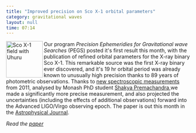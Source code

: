 ```yaml
---
title: "Improved precision on Sco X-1 orbital parameters"
category: gravitational waves
layout: null
time: 07:14
---
```

<!-- converted from blosxom format post using convert.pl dkg 22.1.2022 -->
  <!---- Begin .post ---->
<a href="http://chandra.harvard.edu/xray_sources/sco/sco.html" title="The Story of Sco X-1"><img src="http://chandra.harvard.edu/graphics/xray_sources/position.gif" width="100" align="left" alt="Sco X-1 field with Uhuru"></a>
Our program <em>Precision Ephemeridies for Gravitational wave
Searches</em> (PEGS) posted it's first result this month, with the
publication of refined orbital parameters for the X-ray binary Sco X-1.
This remarkable source was the first X-ray binary ever discovered, and
it's 19&nbsp;hr orbital period was already known to unusually high
precision thanks to 89 years of photometric observations. Thanks to 
<a href="/~dgallow/cgi-bin/blosxom.cgi/gravitational%20waves/lapalma.html">new
spectroscopic measurements</a> from 2011, analysed by Monash PhD student 
<a href="http://monash.edu/science/about/schools/physics/people/students/premachandra.html">Shakya Premachandra</a>,we made a significantly more
precise measurement, and also projected the uncertainties (including the
effects of additional observations) forward into the Advanced LIGO/Virgo
observing epoch. The paper is out this month in the 
<a href="http://iopscience.iop.org/0004-637X">Astrophysical Journal</a>.
</p>
<p><em>Read the <a href="http://stacks.iop.org/0004-637X/781/14">paper</a></em></p>
